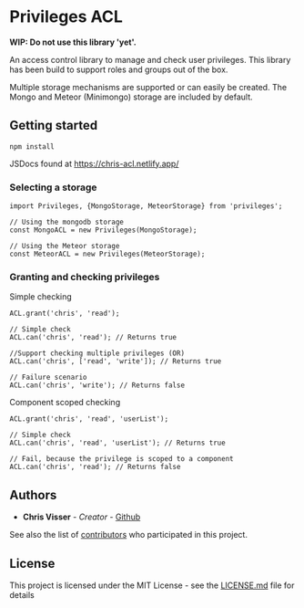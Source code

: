 # Privileges ACL

**WIP: Do not use this library 'yet'.**

An access control library to manage and check user privileges. 
This library has been build to support roles and groups out of the box. 

Multiple storage mechanisms are supported or can easily be created. The Mongo 
and Meteor (Minimongo) storage are included by default.

## Getting started

```
npm install
```

JSDocs found at https://chris-acl.netlify.app/

### Selecting a storage

```
import Privileges, {MongoStorage, MeteorStorage} from 'privileges';

// Using the mongodb storage
const MongoACL = new Privileges(MongoStorage);

// Using the Meteor storage
const MeteorACL = new Privileges(MeteorStorage);
```

### Granting and checking privileges
Simple checking
```
ACL.grant('chris', 'read');

// Simple check
ACL.can('chris', 'read'); // Returns true

//Support checking multiple privileges (OR)
ACL.can('chris', ['read', 'write']); // Returns true

// Failure scenario
ACL.can('chris', 'write'); // Returns false
```

Component scoped checking
```
ACL.grant('chris', 'read', 'userList');

// Simple check
ACL.can('chris', 'read', 'userList'); // Returns true

// Fail, because the privilege is scoped to a component
ACL.can('chris', 'read'); // Returns false
```


## Authors

* **Chris Visser** - *Creator* - [Github](https://github.com/Redroest)

See also the list of [contributors](https://github.com/your/project/contributors) who participated in this project.

## License

This project is licensed under the MIT License - see the [LICENSE.md](LICENSE.md) file for details
